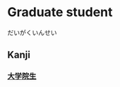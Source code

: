 # Graduate student
だいがくいんせい
## Kanji
### [大](../Kanji/kanji-dict/大.md)[学](../Kanji/kanji-dict/学.md)[院](../Kanji/kanji-dict/院.md)[生](../Kanji/kanji-dict/生.md)